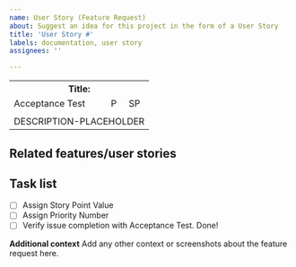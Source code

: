 ```yaml
---
name: User Story (Feature Request)
about: Suggest an idea for this project in the form of a User Story
title: 'User Story #'
labels: documentation, user story
assignees: ''

---
```


<!-- ==== Template for User Story Checklist ====

-- In the HTML table --
1. Please name a feature that would enhance the user's experience from the first-person point of view. Replace the USER-STORY-TITLE comment with the name.
2. Describe the feature. Replace DESCRIPTION-PLACEHOLDER with a concise description of what that feature would do and add to the user's experience.
3. Write the acceptance test(s). Those are the validation requirements that must be met to consider the issue to be closed.

Note: The priority and story point value will be evaluated as a group.

-- In the Markdown section --
4. Describe any related features or user stories. Doing so will help us create epics more easily.
5. List the tasks to be performed to complete the user story.

-- Finally --
6. Label the issue

 ==================================-->

<table>
  <tr>
    <th colspan="3">Title: <!--USER STORY TITLE--></th>
  </tr>
  <tr>
    <td>Acceptance Test</td>
    <td>P</td>
    <td>SP</td>
  </tr>
  <tr>
    <td><!--ACCEPTANCE TEST--></td>
    <td><!--PRIORITY-NUMBER--></td>
    <td><!--STORY-POINT-VALUE--></td>
  </tr>
  <tr>
    <td colspan="3">DESCRIPTION-PLACEHOLDER</td>
  </tr>
</table>

<!--================
Start of Markdown Section
==================-->

## Related features/user stories

<!-- Use bullet points like this:
* Related feature [#A]
* Related issue number [#B]-->

## Task list

<!-- Use checkboxes like this:
- [ ] Task 1 (Add link to issue number if needed)
- [ ] Task 2 (@ people assigned to the task)-->

- [ ] Assign Story Point Value
- [ ] Assign Priority Number
- [ ] Verify issue completion with Acceptance Test. Done!

**Additional context**
Add any other context or screenshots about the feature request here.
